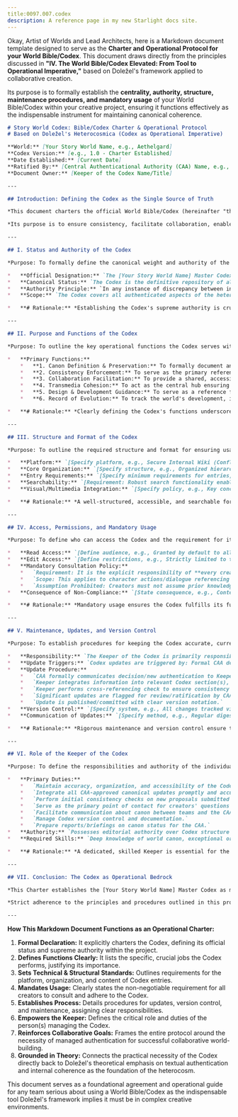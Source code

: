 ```yaml
---
title:0097.007.codex
description: A reference page in my new Starlight docs site.
---
```

Okay, Artist of Worlds and Lead Architects, here is a Markdown document template designed to serve as the **Charter and Operational Protocol for your World Bible/Codex**. This document draws directly from the principles discussed in **"IV. The World Bible/Codex Elevated: From Tool to Operational Imperative,"** based on Doležel's framework applied to collaborative creation.

Its purpose is to formally establish the **centrality, authority, structure, maintenance procedures, and mandatory usage** of your World Bible/Codex within your creative project, ensuring it functions effectively as the indispensable instrument for maintaining canonical coherence.

```markdown
# Story World Codex: Bible/Codex Charter & Operational Protocol
# Based on Doležel's Heterocosmica (Codex as Operational Imperative)

**World:** [Your Story World Name, e.g., Aethelgard]
**Codex Version:** [e.g., 1.0 - Charter Established]
**Date Established:** [Current Date]
**Ratified By:** [Central Authenticational Authority (CAA) Name, e.g., Aethelgard Oversight Committee (AOC)]
**Document Owner:** [Keeper of the Codex Name/Title]

---

## Introduction: Defining the Codex as the Single Source of Truth

*This document charters the official World Bible/Codex (hereinafter "the Codex") for the [Your Story World Name] heterocosm. Recognizing the critical need for canonical consistency in collaborative and/or transmedia creation (as highlighted by Doležel's principles of authentication and coherence), this protocol establishes the Codex not merely as a reference tool, but as the **indispensable operational imperative** and the **single, authoritative source of truth (SSoT)** for all authenticated elements of the world.*

*Its purpose is to ensure consistency, facilitate collaboration, enable coherent transmedia storytelling, and serve as the primary instrument through which the designated Central Authenticational Authority (CAA) governs the heterocosm.*

---

## I. Status and Authority of the Codex

*Purpose: To formally define the canonical weight and authority of the Codex.*

*   **Official Designation:** `The [Your Story World Name] Master Codex`
*   **Canonical Status:** `The Codex is the definitive repository of all ratified Tier 1 and Tier 2 canonical information for the [Your Story World Name] heterocosm, as determined by the CAA.`
*   **Authority Principle:** `In any instance of discrepancy between information presented in a draft, script, design document, narrative product, or any other source, and the current ratified version of the Codex, **the Codex shall prevail** as the authoritative statement of canon, unless a formal retcon or canon revision process has been approved by the CAA and documented herein.`
*   **Scope:** `The Codex covers all authenticated aspects of the heterocosm, including but not limited to: World Identity, Core Concepts, Modalities (World Rules), History & Timelines, Global States, Geography & Locations, Entities (Persons, Creatures, Factions, Objects), Technology/Magic Systems, Sensory Palettes, Thematic Guides, and Canon Management Policies.`

*   **# Rationale:** *Establishing the Codex's supreme authority is crucial for preventing ambiguity and ensuring all collaborators work from the same foundational reality.*

---

## II. Purpose and Functions of the Codex

*Purpose: To outline the key operational functions the Codex serves within the creative and production process.*

*   **Primary Functions:**
    *   **1. Canon Definition & Preservation:** To formally document and preserve the authenticated truths and rules established by the CAA.
    *   **2. Consistency Enforcement:** To serve as the primary reference tool for all creators to ensure their contributions align with established canon, preventing contradictions.
    *   **3. Collaboration Facilitation:** To provide a shared, accessible knowledge base, enabling efficient communication, shared understanding, and smoother onboarding for team members.
    *   **4. Transmedia Cohesion:** To act as the central hub ensuring a unified heterocosm across different media platforms, synchronizing lore, rules, and character portrayals.
    *   **5. Design & Development Guidance:** To serve as a reference for narrative design, game mechanics, art direction, etc., ensuring new creations are grounded in world logic.
    *   **6. Record of Evolution:** To track the world's development, including approved changes, retcons, and clarifications issued by the CAA.

*   **# Rationale:** *Clearly defining the Codex's functions underscores its indispensable role across the entire creative lifecycle.*

---

## III. Structure and Format of the Codex

*Purpose: To outline the required structure and format for ensuring usability and effectiveness.*

*   **Platform:** `[Specify platform, e.g., Secure Internal Wiki (Confluence/Custom), Version-Controlled Git Repository with Markdown Files, Dedicated Database Software]. Platform MUST support search, versioning, access control, and ideally hyperlinking/cross-referencing.`
*   **Core Organization:** `[Specify structure, e.g., Organized hierarchically based on established Codex Protocols (Identity, Modalities, History, States, Entities, Sensory Details, Interplay, Governance, etc.). Requires a clear Table of Contents / Index / Navigation system.]`
*   **Entry Requirements:** `[Specify minimum requirements for entries, e.g., Each significant entity/rule/event must have a dedicated entry with clear statements, authenticated properties/facts listed, links to related entries, authentication source/date cited, and current canon tier status.]`
*   **Searchability:** `[Requirement: Robust search functionality enabling queries by keyword, entity name, date, canon tier, etc., is mandatory.]`
*   **Visual/Multimedia Integration:** `[Specify policy, e.g., Key concept art, maps, timelines, and potentially audio/video references should be embedded or directly linked within relevant Codex entries.]`

*   **# Rationale:** *A well-structured, accessible, and searchable format is crucial for the Codex to function effectively as an operational tool for busy creative teams.*

---

## IV. Access, Permissions, and Mandatory Usage

*Purpose: To define who can access the Codex and the requirement for its use.*

*   **Read Access:** `[Define audience, e.g., Granted by default to all members of officially sanctioned creative teams (writing, design, art, programming, editorial, production) and CAA members upon signing NDA.]`
*   **Edit Access:** `[Define restrictions, e.g., Strictly limited to the designated Keeper(s) of the Codex and potentially specific CAA members for ratification purposes. All edits must reflect formal CAA decisions.]`
*   **Mandatory Consultation Policy:**
    *   `Requirement: It is the explicit responsibility of **every creator** working on canonical [Your Story World Name] content to consult relevant sections of the current, ratified version of the Codex **before authenticating any potentially overlapping or conflicting information**.`
    *   `Scope: This applies to character actions/dialogue referencing past events, depiction of established locations/objects, use of world rules (magic/tech), introduction of historical details, portrayal of recurring characters, etc.`
    *   `Assumption Prohibited: Creators must not assume prior knowledge or rely on memory; verification against the Codex is required.`
*   **Consequence of Non-Compliance:** `[State consequence, e.g., Content found to be inconsistent with the ratified Codex due to failure to consult may be subject to mandatory revision or rejection by the CAA.]`

*   **# Rationale:** *Mandatory usage ensures the Codex fulfills its function as the SSoT and prevents inconsistencies arising from negligence or assumption.*

---

## V. Maintenance, Updates, and Version Control

*Purpose: To establish procedures for keeping the Codex accurate, current, and reliable as a living document.*

*   **Responsibility:** `The Keeper of the Codex is primarily responsible for the day-to-day maintenance, accuracy, organization, and integration of new information, acting under the direction and final approval of the CAA.`
*   **Update Triggers:** `Codex updates are triggered by: Formal CAA decisions ratifying new canon or clarifications; Approval of proposals for new world elements; Resolution of canon conflicts; Approved retcons.`
*   **Update Procedure:**
    *   `CAA formally communicates decision/new authentication to Keeper.`
    *   `Keeper integrates information into relevant Codex section(s), citing source decision/date.`
    *   `Keeper performs cross-referencing check to ensure consistency with other entries.`
    *   `Significant updates are flagged for review/ratification by CAA chair or full committee.`
    *   `Update is published/committed with clear version notation.`
*   **Version Control:** `[Specify system, e.g., All changes tracked via internal wiki history or Git commit messages, including author, date, and summary of change. Major revisions assigned new version numbers (e.g., v1.1, v2.0).]`
*   **Communication of Updates:** `[Specify method, e.g., Regular digest emails from Keeper summarizing key Codex updates; Notification system within digital platform; Announcements in cross-team meetings.]`

*   **# Rationale:** *Rigorous maintenance and version control ensure the Codex remains a trustworthy, living reflection of the evolving but coherent canonical reality.*

---

## VI. Role of the Keeper of the Codex

*Purpose: To define the responsibilities and authority of the individual(s) managing the Codex.*

*   **Primary Duties:**
    *   `Maintain accuracy, organization, and accessibility of the Codex platform.`
    *   `Integrate all CAA-approved canonical updates promptly and accurately.`
    *   `Perform initial consistency checks on new proposals submitted to the CAA.`
    *   `Serve as the primary point of contact for creators' questions regarding established canon.`
    *   `Facilitate communication about canon between teams and the CAA.`
    *   `Manage Codex version control and documentation.`
    *   `Prepare reports/briefings on canon status for the CAA.`
*   **Authority:** `Possesses editorial authority over Codex structure and clarity; Flags inconsistencies for CAA resolution; Implements CAA decisions. Does *not* hold independent authority to *create* or *veto* canon.`
*   **Required Skills:** `Deep knowledge of world canon, exceptional organizational skills, attention to detail, strong communication skills, understanding of creative processes across different media.`

*   **# Rationale:** *A dedicated, skilled Keeper is essential for the practical functioning and reliability of the Codex as an operational imperative.*

---

## VII. Conclusion: The Codex as Operational Bedrock

*This Charter establishes the [Your Story World Name] Master Codex as more than just documentation; it is the **operational bedrock** upon which our collaborative creative enterprise rests. It is the **tangible manifestation of authenticated canon**, the **primary instrument of the Central Authenticational Authority**, and the **essential tool for ensuring the coherence, consistency, and integrity** of the heterocosm across all creators and platforms.*

*Strict adherence to the principles and procedures outlined in this protocol regarding the Codex's authority, usage, and maintenance is **non-negotiable** for the successful creation of a unified, believable, and enduring shared story world.*

---
```

**How This Markdown Document Functions as an Operational Charter:**

1.  **Formal Declaration:** It explicitly charters the Codex, defining its official status and supreme authority within the project.
2.  **Defines Functions Clearly:** It lists the specific, crucial jobs the Codex performs, justifying its importance.
3.  **Sets Technical & Structural Standards:** Outlines requirements for the platform, organization, and content of Codex entries.
4.  **Mandates Usage:** Clearly states the non-negotiable requirement for all creators to consult and adhere to the Codex.
5.  **Establishes Process:** Details procedures for updates, version control, and maintenance, assigning clear responsibilities.
6.  **Empowers the Keeper:** Defines the critical role and duties of the person(s) managing the Codex.
7.  **Reinforces Collaborative Goals:** Frames the entire protocol around the necessity of managed authentication for successful collaborative world-building.
8.  **Grounded in Theory:** Connects the practical necessity of the Codex directly back to Doležel's theoretical emphasis on textual authentication and internal coherence as the foundation of the heterocosm.

This document serves as a foundational agreement and operational guide for any team serious about using a World Bible/Codex as the indispensable tool Doležel's framework implies it must be in complex creative environments.

